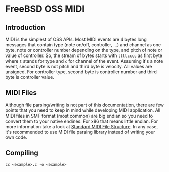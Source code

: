 # FreeBSD OSS MIDI

## Introduction

MIDI is the simplest of OSS APIs. Most MIDI events are 4 bytes long messages
that contain type (note on/off, controller, ...) and channel as one byte,
note or controller number depending on the type, and pitch of note or value
of controller. So, the stream of bytes starts with `ttttcccc` as first byte
where `t` stands for type and `c` for channel of the event. Assuming it's a
note event, second byte is not pitch and third byte is velocity. All values
are unsigned. For controller type, second byte is controller number and third
byte is controller value.

## MIDI Files

Although file parsing/writing is not part of this documentation, there are few
points that you need to keep in mind while developing MIDI application. All
MIDI files in SMF format (most common) are big endian so you need to convert
them to your native endines. For x86 that means little endian. For more
information take a look at
[Standard MIDI File Structure](http://www.ccarh.org/courses/253/handout/smf/).
In any case, it's recommended to use MIDI file parsing library instead of
writing your own code.

## Compiling

```
cc <example>.c -o <example>
```
